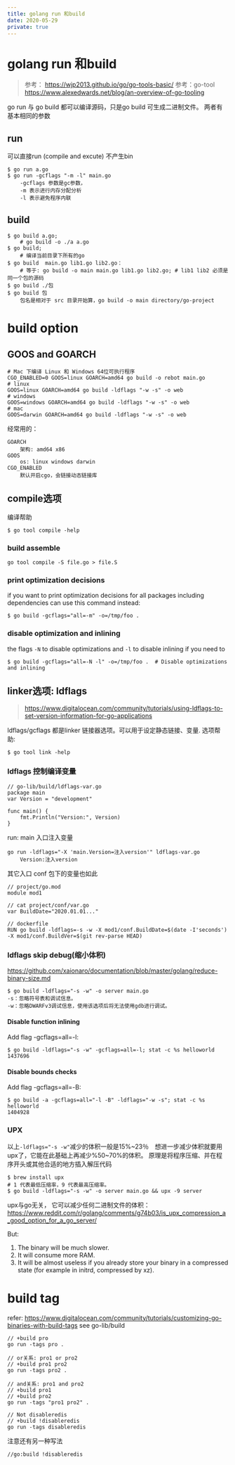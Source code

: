 ```yaml
---
title: golang run 和build
date: 2020-05-29
private: true
---
```

# golang run 和build
> 参考： https://wjp2013.github.io/go/go-tools-basic/
> 参考：go-tool https://www.alexedwards.net/blog/an-overview-of-go-tooling

go run 与 go build 都可以编译源码，只是go build 可生成二进制文件。 两者有基本相同的参数

## run 
可以直接run (compile and excute) 不产生bin

	$ go run a.go
    $ go run -gcflags "-m -l" main.go
        -gcflags 参数是gc参数，
        -m 表示进行内存分配分析 
        -l 表示避免程序内联

## build

	$ go build a.go;
        # go build -o ./a a.go
	$ go build; 
        # 编译当前目录下所有的go
    $ go build  main.go lib1.go lib2.go：
        # 等于: go build -o main main.go lib1.go lib2.go; # lib1 lib2 必须是同一个包的源码
    $ go build ./包
    $ go build 包
        包名是相对于 src 目录开始算，go build -o main directory/go-project

# build option

## GOOS and GOARCH

    # Mac 下编译 Linux 和 Windows 64位可执行程序
    CGO_ENABLED=0 GOOS=linux GOARCH=amd64 go build -o rebot main.go
    # linux
    GOOS=linux GOARCH=amd64 go build -ldflags "-w -s" -o web
    # windows
    GOOS=windows GOARCH=amd64 go build -ldflags "-w -s" -o web
    # mac
    GOOS=darwin GOARCH=amd64 go build -ldflags "-w -s" -o web

经常用的：

    GOARCH 
        架构: amd64 x86
    GOOS 
        os: linux windows darwin
    CGO_ENABLED
        默认开启cgo，会链接动态链接库
        
## compile选项
编译帮助

    $ go tool compile -help

### build assemble
    go tool compile -S file.go > file.S

### print optimization decisions
if you want to print optimization decisions for all packages including dependencies can use this command instead:

    $ go build -gcflags="all=-m" -o=/tmp/foo .

### disable optimization and inlining
the flags `-N` to disable optimizations and `-l` to disable inlining if you need to

    $ go build -gcflags="all=-N -l" -o=/tmp/foo .  # Disable optimizations and inlining

## linker选项: ldflags
> https://www.digitalocean.com/community/tutorials/using-ldflags-to-set-version-information-for-go-applications

ldflags/gcflags 都是linker 链接器选项。可以用于设定静态链接、变量. 选项帮助:

    $ go tool link -help

### ldflags 控制编译变量

    // go-lib/build/ldflags-var.go
    package main
    var Version = "development"

    func main() {
        fmt.Println("Version:", Version)
    }

run: main 入口注入变量

    go run -ldflags="-X 'main.Version=注入version'" ldflags-var.go
        Version:注入version

其它入口 conf 包下的变量也如此

    // project/go.mod
    module mod1

    // cat project/conf/var.go
    var BuildDate="2020.01.01..."

    // dockerfile
    RUN go build -ldflags=-s -w -X mod1/conf.BuildDate=$(date -I'seconds') -X mod1/conf.BuildVer=$(git rev-parse HEAD)

### ldflags skip debug(缩小体积)
https://github.com/xaionaro/documentation/blob/master/golang/reduce-binary-size.md

    $ go build -ldflags="-s -w" -o server main.go
    -s：忽略符号表和调试信息。
    -w：忽略DWARFv3调试信息，使用该选项后将无法使用gdb进行调试。

#### Disable function inlining
Add flag -gcflags=all=-l:

    $ go build -ldflags="-s -w" -gcflags=all=-l; stat -c %s helloworld
    1437696

#### Disable bounds checks
Add flag -gcflags=all=-B:

    $ go build -a -gcflags=all="-l -B" -ldflags="-w -s"; stat -c %s helloworld
    1404928

### UPX
以上`-ldflags="-s -w"`减少的体积一般是15%~23％　想进一步减少体积就要用upx了，它能在此基础上再减少%50~70%的体积。
原理是将程序压缩、并在程序开头或其他合适的地方插入解压代码

    $ brew install upx
    # 1 代表最低压缩率，9 代表最高压缩率。
    $ go build -ldflags="-s -w" -o server main.go && upx -9 server

upx与go无关， 它可以减少任何二进制文件的体积： https://www.reddit.com/r/golang/comments/g74b03/is_upx_compression_a_good_option_for_a_go_server/

But:

1. The binary will be much slower.
1. It will consume more RAM.
1. It will be almost useless if you already store your binary in a compressed state (for example in initrd, compressed by xz).

# build tag
refer: https://www.digitalocean.com/community/tutorials/customizing-go-binaries-with-build-tags
see go-lib/build

    // +build pro
    go run -tags pro .

    // or关系: pro1 or pro2
    // +build pro1 pro2
    go run -tags pro2 .

    // and关系: pro1 and pro2
    // +build pro1
    // +build pro2
    go run -tags "pro1 pro2" .

    // Not disableredis
    // +build !disableredis
    go run -tags disableredis

注意还有另一种写法

    //go:build !disableredis
